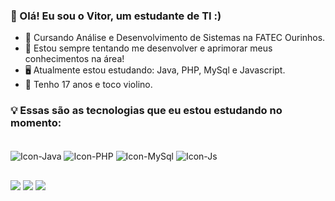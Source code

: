 ### 👋 Olá! Eu sou o Vitor, um estudante de TI :)

- 🏫 Cursando Análise e Desenvolvimento de Sistemas na FATEC Ourinhos.
- 🌱 Estou sempre tentando me desenvolver e aprimorar meus conhecimentos na área!
- 🖥️ Atualmente estou estudando: Java, PHP, MySql e Javascript.
- 💬 Tenho 17 anos e toco violino.

###
  
### 💡 Essas são as tecnologias que eu estou estudando no momento:

<div style="display: inline_block"><br>
  <img align="center" alt="Icon-Java" src="https://img.shields.io/badge/Java-ED8B00?style=for-the-badge&logo=openjdk&logoColor=white">
  <img align="center" alt="Icon-PHP" src="https://img.shields.io/badge/PHP-777BB4?style=for-the-badge&logo=php&logoColor=white">
  <img align="center" alt="Icon-MySql" src="https://img.shields.io/badge/MySQL-00000F?style=for-the-badge&logo=mysql&logoColor=white">
  <img align="center" alt="Icon-Js" src="https://img.shields.io/badge/JavaScript-F7DF1E?style=for-the-badge&logo=JavaScript&logoColor=white">
</div>

  ##

<div>
  <a href="https://www.instagram.com/vitorfranca089/" target="_blank"><img src="https://img.shields.io/badge/-Instagram-%23E4405F?style=for-the-badge&logo=instagram&logoColor=white" target="_blank"></a>
  <a href = "mailto:vitorfranca089@gmail.com"><img src="https://img.shields.io/badge/-Gmail-%23333?style=for-the-badge&logo=gmail&logoColor=white" target="_blank"></a>
  <a href="www.linkedin.com/in/vitor-franca-dev" target="_blank"><img src="https://img.shields.io/badge/-LinkedIn-%230077B5?style=for-the-badge&logo=linkedin&logoColor=white" target="_blank"></a>
  
</div>
